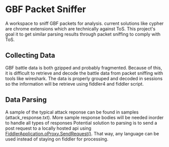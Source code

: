 # GBF Packet Sniffer
 A workspace to sniff GBF packets for analysis.
 current solutions like cypher are chrome extensions which are technically against ToS.
 This project's goal it to get similar parsing results through packet sniffing to comply with ToS.

## Collecting Data
GBF battle data is both gzipped and probably fragmented. Because of this, it is difficult to retrieve and decode the battle data from packet sniffing with tools like wireshark. The data is properly grouped and decoded in sessions so the information will be retrieve using fiddler4 and fiddler script.

## Data Parsing
A sample of the typical attack reponse can be found in samples (attack_response.txt). More sample response bodies will be needed inorder to handle all types of responses
Potential solution to parsing is to send a post request to a locally hosted api using [FiddlerApplication.oProxy.SendRequest()](https://docs.telerik.com/fiddlercore/api/fiddler.proxy#collapsible-Fiddler_Proxy_SendRequest_Fiddler_HTTPRequestHeaders_System_Byte___System_Collections_Specialized_StringDictionary_). That way, any language can be used instead of staying on fiddler for processing.